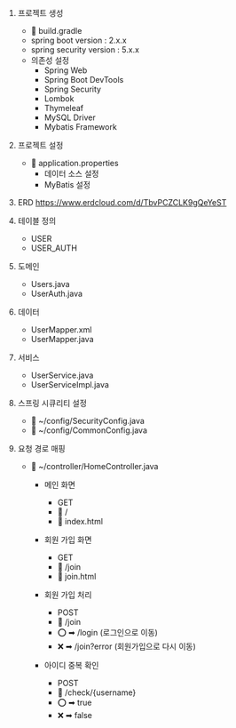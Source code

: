 1. 프로젝트 생성
    - 📄 build.gradle
    - spring boot version       : 2.x.x
    - spring security version   : 5.x.x
    - 의존성 설정
        * Spring Web
        * Spring Boot DevTools
        * Spring Security
        * Lombok
        * Thymeleaf
        * MySQL Driver
        * Mybatis Framework

2. 프로젝트 설정
    - 📄 application.properties
        - 데이터 소스 설정
        - MyBatis 설정

3. ERD
    https://www.erdcloud.com/d/TbvPCZCLK9gQeYeST


4. 테이블 정의
    - USER
    - USER_AUTH


4. 도메인
    - Users.java
    - UserAuth.java

5. 데이터
    - UserMapper.xml
    - UserMapper.java

6. 서비스
    - UserService.java
    - UserServiceImpl.java

7. 스프링 시큐리티 설정
    - 📄 ~/config/SecurityConfig.java
    - 📄 ~/config/CommonConfig.java
        
8. 요청 경로 매핑
    - 📄 ~/controller/HomeController.java
        - 메인 화면
            - GET
            - 🔗 /
            - 📄 index.html

        - 회원 가입 화면
            - GET
            - 🔗 /join
            - 📄 join.html
            
        - 회원 가입 처리
            - POST
            - 🔗 /join
            - ⭕ ➡ /login          (로그인으로 이동)
            - ❌ ➡ /join?error     (회원가입으로 다시 이동)

        - 아이디 중복 확인
            - POST
            - 🔗 /check/{username}
            - ⭕ ➡ true
            - ❌ ➡ false

        

    
